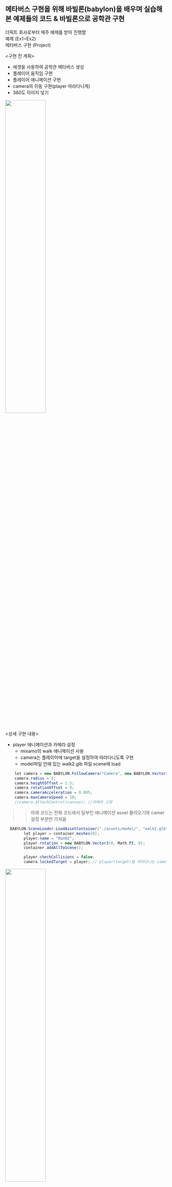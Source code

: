 ## 메타버스 구현을 위해 바빌론(babylon)을 배우며 실습해 본 예제들의 코드 & 바빌론으로 공학관 구현
더픽트 회사로부터 매주 예제를 받아 진행함   
예제 (Ex1~Ex2)   
메타버스 구현 (Project)   

<구현 전 계획>
* 에셋을 사용하여 공학관 메타버스 생성
* 플레이어 움직임 구현
* 플레이어 애니메이션 구현
* camera의 이동 구현(player 따라다니게)
* 360도 이미지 넣기

<img src="https://user-images.githubusercontent.com/92451281/170303462-7c5f5bf6-e90b-4668-a727-cc96ce34562b.png" width="50%" height="50%">

<상세 구현 내용>
* player 애니메이션과 카메라 설정
  - mixamo의 walk 애니메이션 사용
  - camera는 플레이어에 target을 설정하여 따라다니도록 구현
  - model파일 안에 있는 walk2.glb 파일 scene에 load
```csharp
    let camera = new BABYLON.FollowCamera("Camera", new BABYLON.Vector3(0, 1, 1), scene); 
    camera.radius = 5;
    camera.heightOffset = 2.5;
    camera.rotationOffset = 0;
    camera.cameraAcceleration = 0.005;
    camera.maxCameraSpeed = 10;
    //camera.attachControl(canvas); //카메라 고정
```
>>아래 코드는 전체 코드에서 일부인 애니메이션 asset 불러오기와 camer 설정 부분만 가져옴
```csharp
  BABYLON.SceneLoader.LoadAssetContainer("./assets/model/", "walk2.glb", scene, function(container){
        let player = container.meshes[0];    
        player.name = "Man02";
        player.rotation = new BABYLON.Vector3(0, Math.PI, 0);
        container.addAllToScene();

        player.checkCollisions = false;
        camera.lockedTarget = player; // player(target)을 따라다니는 camera
```

<img src="https://user-images.githubusercontent.com/92451281/170299054-1f47a0c2-5e3d-475f-a2ae-29190e5a1c88.png" width="50%" height="50%">

* 플레이어 이동
  - w와 s로 각각 전진, 후진 구현
  - a는 왼쪽 방향으로 rotation.y, d는 오른쪽 방향으로 rotation.y 값 변경
```csharp
scene.registerBeforeRender(
            function(){
                if(!scene.isReady()){return;}
                if(isW || isS){
                    var playerSpeed = 0.1;
                    var gravity = 0;
                    var x = playerSpeed*parseFloat((String)(Math.sin(player.rotation.y))); //rotation.y 값 변경
                    var z = playerSpeed*parseFloat((String)(Math.cos(player.rotation.y))); //rotation.y 값 변경
                    if(isW == true){
                        var forwards = new BABYLON.Vector3(-x, 0, -z); //전진
                        player.moveWithCollisions(forwards);
                    }
                    if(isS == true){
                        var backwords = new BABYLON.Vector3(x, 0, z); //후진
                        player.moveWithCollisions(backwords);
                    }
                }
                if(isA == true){
                    player.addRotation(0, -0.05, 0);
                }
                if(isD == true){
                    player.addRotation(0, 0.05, 0);
                }
            }
        )
```
* 공학관 주변 표현 
  - 공학관 건물은 blender를 사용하여 제작
  - turboSquid의 tree 에셋 사용
  - 하나씩 배치가 아닌 복제하여 여러 개 배치
```csharp
    BABYLON.SceneLoader.LoadAssetContainer("./assets/model/", "tree.glb", scene, function(container){
       let tree = container.meshes[0];
       tree.name = "tree";
       tree.rotation = new BABYLON.Vector3(0, Math.PI*2, 0)
       tree.scaling = new BABYLON.Vector3(0.3, 0.3, 0.3)
       tree.position = new BABYLON.Vector3(2, 0, 1)
       tree.checkCollisions = false;
       container.addAllToScene();
       //복제..
       for(var i = 0 ; i < 3 ; i++){
            let entries = container.instantiateModelsToScene();
            let playerMesh;
            for(playerMesh of entries.rootNodes);
            playerMesh.position.x += (i*2);
        }
    })
```
<img src="https://user-images.githubusercontent.com/52689917/170311815-6fa48c86-defe-46d2-9e92-f2a1bdcf0fb3.PNG" width="50%" height="50%">

* 공학관 주요 장소 이동
  - 버튼 클릭시 다음 장소로 이동
  - 360도 이미지를 메타버스 안에서 구현
```csharp
//new scene2--------------
    var scene2 = new BABYLON.Scene(engine); // 새롭게 만들 scene의 이름을 바꿔서 새로운 scene 생성
    var camera2 = new BABYLON.ArcRotateCamera("Camera2", -Math.PI / 2,  Math.PI / 2, 5, BABYLON.Vector3.Zero(), scene2);
    camera2.attachControl(canvas, true);
    camera2.inputs.attached.mousewheel.detachControl();
    var dome = new BABYLON.PhotoDome(
        "testdome",
        "./assets/textures/pic1.jpg", // 불러올 360 이미지
        {
            resolution: 32,
            size: 1000
        },
        scene2
    );.
    .
    .
    . 
    //-------------------
```
>> clicks 값으로 씬 이동 결정. box를 누르면 clicks값이 바뀐다
```csharp
    var clicks = 0;
    var box = BABYLON.Mesh.CreateBox("box", 2, scene); // 사진에 있는 흰색 긴 박스
    box.position = new BABYLON.Vector3(2, 1, 10);
    box.scaling = new BABYLON.Vector3(0.25, 1, 0.25);
    box.actionManager = new BABYLON.ActionManager(scene);
    box.actionManager.registerAction(new BABYLON.ExecuteCodeAction(BABYLON.ActionManager.OnPickUpTrigger, function(){
        //alert('box clicked')
        clicks = 1;
    })) 
```
<img src="https://user-images.githubusercontent.com/52689917/170317758-21ff1769-9231-4869-85f7-b23c515af785.png" width="50%" height="50%">

>> 바뀐 clicks 값으로 위의 만들었던 해당 scene으로 이동
```csharp
    setTimeout(function(){
        engine.stopRenderLoop();

        engine.runRenderLoop(function(){
            switch(clicks){
                case 0:
                    scene.render();
                break
                case 1:
                    scene2.render();
                break
                case 2:
                    scene3.render();
                break
            }
        });
    }, 500);
```
<img src="https://user-images.githubusercontent.com/92451281/170299170-c441c082-a894-45cc-91c7-fabd89dfac8b.png" width="50%" height="50%"><img src="https://user-images.githubusercontent.com/92451281/170299176-fe49bca3-3a83-4ac7-8b5d-e59d5650607b.png" width="50%" height="50%">

>> 위 사진에 있는 검은색 box를 누르면 처음 화면으로 돌아감
```csharp
    var rbox = BABYLON.Mesh.CreateBox("rbox", 1, scene2);
    rbox.position = new BABYLON.Vector3(2, 1, 10);
    rbox.scaling = new BABYLON.Vector3(1, 1, 0.25);
    rbox.actionManager = new BABYLON.ActionManager(scene2);
    rbox.actionManager.registerAction(new BABYLON.ExecuteCodeAction(BABYLON.ActionManager.OnPickUpTrigger, function(){
        //alert('box clicked')
        clicks = 0;
    }))
```

